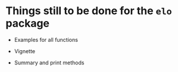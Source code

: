 # Things still to be done for the `elo` package

- Examples for all functions

- Vignette

- Summary and print methods

